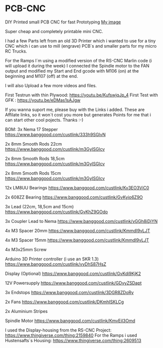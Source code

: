# PCB-CNC
DIY Printed small PCB CNC for fast Prototyping
[My image](Shortcircuitboards/PCB-CNC/blob/main/images/Bildschirmfoto_zu_2020-03-31_00-38-28.png)

Super cheap and completely printable mini CNC.

I had a few Parts left from an old 3D Printer which i wanted to use for a tiny CNC which i can use to mill (engrave) PCB´s and smaller parts for my micro RC Trucks.

For the Ramps I´m using a modified version of the RS-CNC Marlin code (i will upload it during the week) I connected the Spindle motor to the FAN output and modified my Start and End gcode with M106 (on) at the beginning and M107 (off) at the end.

I will also Upload a few more videos and files.

First Testrun with thin Plywood: https://youtu.be/KufswjqJp_4
First Test with GFK : https://youtu.be/eDMas1sAJgw

If you wanna suport me, please buy with the Links i added. These are Affilate links, so it won´t cost you more but generates Points for me that i can start other cool pojects. Thanks :-)

BOM:
3x Nema 17 Stepper https://www.banggood.com/custlink/333h9SGlvN<p>
2x 8mm Smooth Rods 22cm https://www.banggood.com/custlink/m3GyISGlcv<p>
2x 8mm Smooth Rods 18,5cm https://www.banggood.com/custlink/m3GyISGlcv<p>
2x 8mm Smooth Rods 15cm https://www.banggood.com/custlink/m3GyISGlcv<p>
12x LM8UU Bearings https://www.banggood.com/custlink/Kv3EO3ViC0<p>
2x 608ZZ Bearing https://www.banggood.com/custlink/GvKyio6Z9O<p>
3x Lead (22cm, 18,5cm and 15cm) https://www.banggood.com/custlink/GvKhZ9GOdo<p>
3x Coupler Lead to Nema https://www.banggood.com/custlink/vGGh8iDjYN<p>
4x M3 Spacer 20mm https://www.banggood.com/custlink/KmmdI9vLJT<p>
4x M3 Spacer 15mm https://www.banggood.com/custlink/KmmdI9vLJT<p>
4x M3x25mm Screw<p>
Arduino 3D Printer controller (i use an SKR 1.3) https://www.banggood.com/custlink/vvDhS87HsZ<p>
Display (Optional) https://www.banggood.com/custlink/GvKdi9KjK2<p>
12V Powersupply https://www.banggood.com/custlink/GDvyZSDapt<p>
3x Endstops https://www.banggood.com/custlink/3DGR8ZDoRy<p>
2x Fans https://www.banggood.com/custlink/DKmhISKLCg<p>
2x Aluminium Stripes<p>
Spindle Motor https://www.banggood.com/custlink/KmvEiI3Omd<p>

I used the Display-housing from the RS-CNC Project: https://www.thingiverse.com/thing:2159840
For the Ramps i used Hustensafts´s Housing:
https://www.thingiverse.com/thing:2609513
